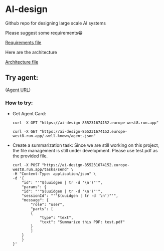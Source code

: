 # AI-design
Github repo for designing large scale AI systems

Please suggest some requirements😁

[Requirements file](https://docs.google.com/document/d/1Rg7ZIygavuiE3DOsFQmwhyblYL-CnRjXOBtcYRM1h5M/edit?usp=sharing)

Here are the architecture

[Architecture file](https://docs.google.com/document/d/1IBGA4AZ8y7XcuF9IBqJkk7Di_eNOdY3P0eH68JhCEXI/edit?usp=sharing)


## Try agent:
([Agent URL](https://ai-design-855231674152.europe-west8.run.app))

### How to try:
- Get Agent Card:

    ```console
    curl -X GET "https://ai-design-855231674152.europe-west8.run.app"
    ```

    ```console
    curl -X GET "https://ai-design-855231674152.europe-west8.run.app/.well-known/agent.json"
    ```

- Create a summarization task:
  Since we are still working on this project, the file management is still under development. Please use test.pdf as the provided file.
    ```console
    curl -X POST "https://ai-design-855231674152.europe-west8.run.app/tasks/send" \
    -H "Content-Type: application/json" \
    -d '{
        "id": "'"$(uuidgen | tr -d '\n')"'",
        "params": {
        "id": "'"$(uuidgen | tr -d '\n')"'",
        "sessionId": "'"$(uuidgen | tr -d '\n')"'",
        "message": {
            "role": "user",
            "parts": [
            {
                "type": "text",
                "text": "Summarize this PDF: test.pdf"
            }
            ]
        }
        }
    }'
    ```
